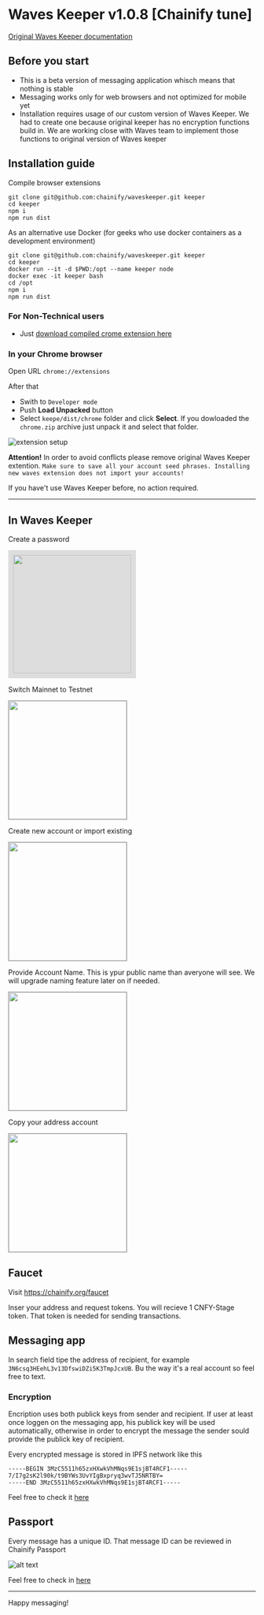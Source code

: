 # Waves Keeper v1.0.8 [Chainify tune]

[Original Waves Keeper documentation](https://github.com/wavesplatform/waveskeeper/blob/master/README_en.md)

## Before you start
- This is a beta version of messaging application whisch means that nothing is stable
- Messaging works only for web browsers and not optimized for mobile yet
- Installation requires usage of our custom version of Waves Keeper. We had to create one because original keeper has no encryption functions build in. We are working close with Waves team to implement those functions to original version of Waves keeper

## Installation guide

Compile browser extensions
```
git clone git@github.com:chainify/waveskeeper.git keeper
cd keeper
npm i
npm run dist
```

As an alternative use Docker (for geeks who use docker containers as a development environment)
```
git clone git@github.com:chainify/waveskeeper.git keeper
cd keeper
docker run --it -d $PWD:/opt --name keeper node
docker exec -it keeper bash
cd /opt
npm i
npm run dist
```
### For Non-Technical users
- Just [download compiled crome extension here](https://drive.google.com/open?id=1BK8qFzd_ZKHilPbKyuhkCJsxdk_rzKtt)


### In your Chrome browser 

Open URL `chrome://extensions`

After that
- Swith to `Developer mode`
- Push **Load Unpacked** button
- Select `keepe/dist/chrome` folder and click **Select**. If you dowloaded the `chrome.zip` archive just unpack it and select that folder.

![extension setup](static/dist.png)


**Attention!**
In order to avoid conflicts please remove original Waves Keeper extention. `Make sure to save all your account seed phrases. Installing new waves extension does not import your accounts!` 

If you have't use Waves Keeper before, no action required.

***

## In Waves Keeper
Create a password

<div style="display: inline-block; padding: 10px; background: #ddd;">
<img src="static/pass.png" width="240">
</div>

Switch Mainnet to Testnet

<img src="static/testnet.png" width="240" style="border: 1px solid #999;">

Create new account or import existing

<img src="static/seed.png" width="240" style="border: 1px solid #999; display: block;">


Provide Account Name. This is ypur public name than averyone will see. We will upgrade naming feature later on if needed.

<img src="static/name.png" width="240" style="border: 1px solid #999;">

Copy your address account

<img src="static/screen.png" width="240" style="border: 1px solid #999;">

## Faucet

Visit https://chainify.org/faucet

Inser your address and request tokens. You will recieve 1 CNFY-Stage token. That token is needed for sending transactions. 


## Messaging app

In search field tipe the address of recipient, for example `3N6csq3HEehL3v13DfswiDZi5K3TmpJcxUB`. Bu the way it's a real account so feel free to text.

### Encryption
Encription uses both publick keys from sender and recipient. If user at least once loggen on the messaging app, his publick key will be used automatically, otherwise in order to encrypt the message the sender sould provide the publick key of recipient.

Every encrypted message is stored in IPFS network like this
```
-----BEGIN 3MzC5511h65zxHXwkVhMNqs9E1sjBT4RCF1-----
7/I7g2sK2l90k/t9BYWs3UvYIgBxpryq3wvTJ5NRTBY=
-----END 3MzC5511h65zxHXwkVhMNqs9E1sjBT4RCF1-----
```

Feel free to check it [here](https://chainify.org/ipfs/QmVT7syUdYNhLjt1f5KLsCWvWS3GCS456XDH8AiPDg6CVi)


## Passport

Every message has a unique ID. That message ID can be reviewed in Chainify Passport

![alt text](static/passport.png "Dist")

Feel free to check in [here](https://chainify.org/passport/cnfy-9b5a9277-f0b4-4b75-af84-d9d3334b5cc9)

***

Happy messaging!
